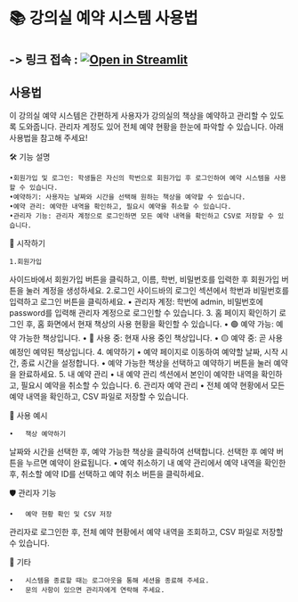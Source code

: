 # 📚 강의실 예약 시스템 사용법

-> 링크 접속 : [![Open in Streamlit](https://static.streamlit.io/badges/streamlit_badge_black_white.svg)](https://hnu-bigdata-060520.streamlit.app/)
-----
## 사용법
이 강의실 예약 시스템은 간편하게 사용자가 강의실의 책상을 예약하고 관리할 수 있도록 도와줍니다. 관리자 계정도 있어 전체 예약 현황을 한눈에 파악할 수 있습니다. 아래 사용법을 참고해 주세요!

🛠️ 기능 설명

	•회원가입 및 로그인: 학생들은 자신의 학번으로 회원가입 후 로그인하여 예약 시스템을 사용할 수 있습니다.
	•예약하기: 사용자는 날짜와 시간을 선택해 원하는 책상을 예약할 수 있습니다.
	•예약 관리: 예약한 내역을 확인하고, 필요시 예약을 취소할 수 있습니다.
	•관리자 기능: 관리자 계정으로 로그인하면 모든 예약 내역을 확인하고 CSV로 저장할 수 있습니다.

🚀 시작하기

	1.회원가입
사이드바에서 회원가입 버튼을 클릭하고, 이름, 학번, 비밀번호를 입력한 후 회원가입 버튼을 눌러 계정을 생성하세요.
	2.로그인
사이드바의 로그인 섹션에서 학번과 비밀번호를 입력하고 로그인 버튼을 클릭하세요.
	•	관리자 계정: 학번에 admin, 비밀번호에 password를 입력해 관리자 계정으로 로그인할 수 있습니다.
	3.	홈 페이지 확인하기
로그인 후, 홈 화면에서 현재 책상의 사용 현황을 확인할 수 있습니다.
	•	🟢 예약 가능: 예약 가능한 책상입니다.
	•	🔴 사용 중: 현재 사용 중인 책상입니다.
	•	🟡 예약 중: 곧 사용 예정인 예약된 책상입니다.
	4.	예약하기
	•	예약 페이지로 이동하여 예약할 날짜, 시작 시간, 종료 시간을 설정합니다.
	•	예약 가능한 책상을 선택하고 예약하기 버튼을 눌러 예약을 완료하세요.
	5.	내 예약 관리
	•	내 예약 관리 섹션에서 본인이 예약한 내역을 확인하고, 필요시 예약을 취소할 수 있습니다.
	6.	관리자 예약 관리
	•	전체 예약 현황에서 모든 예약 내역을 확인하고, CSV 파일로 저장할 수 있습니다.

📄 사용 예시

	•	책상 예약하기
날짜와 시간을 선택한 후, 예약 가능한 책상을 클릭하여 선택합니다. 선택한 후 예약 버튼을 누르면 예약이 완료됩니다.
	•	예약 취소하기
내 예약 관리에서 예약 내역을 확인한 후, 취소할 예약 ID를 선택하고 예약 취소 버튼을 클릭하세요.

🛡️ 관리자 기능

	•	예약 현황 확인 및 CSV 저장
관리자로 로그인한 후, 전체 예약 현황에서 예약 내역을 조회하고, CSV 파일로 저장할 수 있습니다.

🧩 기타

	•	시스템을 종료할 때는 로그아웃을 통해 세션을 종료해 주세요.
	•	문의 사항이 있으면 관리자에게 연락해 주세요.

